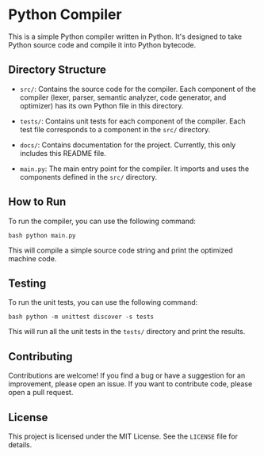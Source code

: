 # Python Compiler

This is a simple Python compiler written in Python. It's designed to take Python source code and compile it into Python bytecode.

## Directory Structure

- `src/`: Contains the source code for the compiler. Each component of the compiler (lexer, parser, semantic analyzer, code generator, and optimizer) has its own Python file in this directory.

- `tests/`: Contains unit tests for each component of the compiler. Each test file corresponds to a component in the `src/` directory.

- `docs/`: Contains documentation for the project. Currently, this only includes this README file.

- `main.py`: The main entry point for the compiler. It imports and uses the components defined in the `src/` directory.

## How to Run

To run the compiler, you can use the following command:

```
bash python main.py
```

This will compile a simple source code string and print the optimized machine code.

## Testing

To run the unit tests, you can use the following command:

```
bash python -m unittest discover -s tests
```

This will run all the unit tests in the `tests/` directory and print the results.

## Contributing

Contributions are welcome! If you find a bug or have a suggestion for an improvement, please open an issue. If you want to contribute code, please open a pull request.

## License

This project is licensed under the MIT License. See the `LICENSE` file for details.
